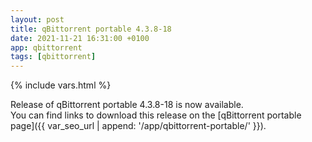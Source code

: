 ```yaml
---
layout: post
title: qBittorrent portable 4.3.8-18
date: 2021-11-21 16:31:00 +0100
app: qbittorrent
tags: [qbittorrent]
---
```

{% include vars.html %}

Release of qBittorrent portable 4.3.8-18 is now available.<br />
You can find links to download this release on the [qBittorrent portable page]({{ var_seo_url | append: '/app/qbittorrent-portable/' }}).
